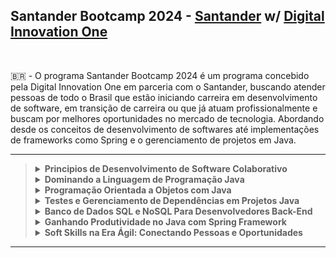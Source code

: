 ## Santander Bootcamp 2024 - [Santander](https://www.santanderopenacademy.com/) w/ [Digital Innovation One](https://www.dio.me/)

<br>

:brazil: - O programa Santander Bootcamp 2024 é um programa concebido pela Digital Innovation One em parceria com o Santander, buscando atender pessoas de todo o Brasil que estão iniciando carreira em desenvolvimento de software, em transição de carreira ou que já atuam profissionalmente e buscam por melhores oportunidades no mercado de tecnologia. Abordando desde os conceitos de desenvolvimento de softwares até implementações de frameworks como Spring e o gerenciamento de projetos em Java.
<br>

----

<blockquote>
<details>
  <summary><strong>Principios de Desenvolvimento de Software Colaborativo</strong></summary><br />
    
  - [x] Bootcamps DIO: Educação Gratuita e Empregabilidade Juntas!
  - [x] Introdução à Plataforma Java
  - [x] Versionamento de Código com Git e GitHub
  - [x] Desafios de Projetos: Crie Um Portfólio Vencedor
  - [x] <b>Desafio</b> : Contribuindo em um Projeto Open Source no GitHub
  - [x] Aula Inaugural: Bootcamp Santander
 
    <br />
</details>
 <details>
  <summary><strong>Dominando a Linguagem de Programação Java</strong></summary><br />

  - [x] Ambiente de Desenvolvimento Java
  - [x] Aprendendo a Sintaxe Java
  - [x] [<b>Desafio de Projeto</b> : Simulando Uma Conta Bancária Através do Terminal](https://github.com/VitorFran1337/dio-santander/tree/main/ContaBanco)
  - [x] Introdução e Estruturas Condicionais com Java
  - [x] Estruturas de Repetição Java
  - [x] Java e Tratamento de Exceções
  - [x] Debugging Java
  - [x] Dominando Funções em Python
  - [x] Fundamentos de ETL (Extract, Transform, Load) em Python
  - [x] Introdução à Programação Orientada a Objetos (POO) em Python
  - [x] Aprendendo o Conceito de Herança em Python
  - [x] Aplicando Encapsulamento em Python
  - [x] Conhecendo Polimorfismo em Python
  - [x] [<b>Desafio de Projeto</b> : Criando um Pequeno Sistema Para Validação de Processo Seletivo](https://github.com/VitorFran1337/dio-santander/tree/main/ControleFluxo)
  - [x] Desafios de Código: Aperfeiçoe Sua Lógica e Pensamento Computacional
  - [x] <b>Desafio de Código</b> : Condições, Loops e Exceções na Prática com Java

    <br />
 </details>
 <details>
  <summary><strong>Programação Orientada a Objetos com Java</strong></summary><br />

  - [x] Fundamentos da Programação Orientada a Objetos com Java
  - [x] Pilares da Programação Orientada a Objetos
  - [ ] [<b>Desafio de Projeto</b> : Modelando um iPhone com UML: Funções de Música, Chamadas e Internet](https://github.com/VitorFran1337/dio-santander)
  - [x] Conhecendo Collections Java
  - [x] Ganhando Produtividade com Stream API
  - [ ] [<b>Desafio de Projeto</b> : Criando um Banco Digital com Java e Orientação a Objetos](https://github.com/VitorFran1337/dio-santander)
  - [ ] [<b>Desafio de Projeto</b> : Abstraindo um Bootcamp Usando Orientação a Objetos em Java](https://github.com/VitorFran1337/dio-santander)
  - [ ] <b>Desafio de Código</b> : Orientação a Objetos na Prática com Java
  
    <br />
  </details>
  <details>
  <summary><strong>Testes e Gerenciamento de Dependências em Projetos Java</strong></summary><br />
 
  - [ ] Gerenciamento de Dependências e Build com Java e Maven
  - [ ] Introdução a Testes de Software
  - [ ] Testes Unitários com JUnit
  - [ ] Desenvolvendo Testes Utilizando Mockito

    <br />
  </details>
   <details>
  <summary><strong>Banco de Dados SQL e NoSQL Para Desenvolvedores Back-End </strong></summary><br />

  - [x] Introdução a Banco de Dados Relacionais
  - [x] Introdução a MongoDB e Banco de Dados NoSQL 
  
    <br />
  </details>
  <details>
  <summary><strong>Ganhando Produtividade no Java com Spring Framework</strong></summary><br />
 
  - [ ] Introdução a String Framework com Spring Boot
  - [ ] Criando um API Rest Documentada com Spring Web e Swagger
  - [ ] Adicionando Segurança a um Spring Rest com Spring Security
  - [ ] [<b>Desafio</b> : Design Patterns com Java: Dos Classícos(GoF) ao Spring Framework](https://github.com/VitorFran1337/dio-santander)
  - [ ] [<b>Desafio de Projeto</b> : Publicando sua API Rest na Nuvem Usando Spring Boot 3, Java 17 e Railway](https://github.com/VitorFran1337/dio-santander)

    <br />
  </details>
  <details>
  <summary><strong>Soft Skills na Era Ágil: Conectando Pessoas e Oportunidades </strong></summary><br />
 
  - [ ] Trabalhando em Equipes Ágeis
  - [ ] Deixando Seu Linkedin Atrativo
  - [ ] Transformando Seu Conhecimento em Artigos Técnicos 
  - [ ] Se Preparando Para Uma Entrevista

    <br />
  </details>
  </blockquote>
  
  ----
